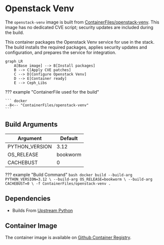 # Openstack Venv

The `openstack-venv` image is built from [ContainerFiles/openstack-venv](https://github.com/rackerlabs/genestack-images/blob/main/ContainerFiles/openstack-venv). This image has no dedicated CVE script; security updates are included during the build.

This container packages the Openstack Venv service for use in the stack. The build installs the required packages, applies security updates and configuration, and prepares the service for integration.

``` mermaid
graph LR
    A[Base image] --> B[Install packages]
    B --> C[Apply CVE patches]
    C --> D[Configure Openstack Venv]
    D --> E[Container ready]
    E --> Ceph_Libs
```

??? example "ContainerFile used for the build"

    ``` docker
    --8<-- "ContainerFiles/openstack-venv"
    ```

## Build Arguments

| Argument | Default |
| --- | --- |
| PYTHON_VERSION | 3.12 |
| OS_RELEASE | bookworm |
| CACHEBUST | 0 |

??? example "Build Command"
    ```bash
    docker build
    --build-arg PYTHON_VERSION=3.12 \
    --build-arg OS_RELEASE=bookworm \
    --build-arg CACHEBUST=0 \
    -f ContainerFiles/openstack-venv .
    ```

## Dependencies

- Builds From [Upstream Python](https://hub.docker.com/_/python)

## Container Image

The container image is available on [Github Container Registry](https://github.com/rackerlabs/genestack-images/pkgs/container/genestack-images%2Fopenstack-venv).
